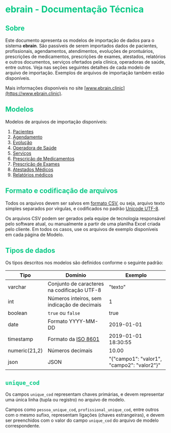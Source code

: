 # <span style="color: #00C985;">ebrain - Documentação Técnica</span>


## <span style="color: #00C985;">Sobre</span>

Este documento apresenta os modelos de importação de dados para o sistema **ebrain**. São passíveis de serem importados dados de pacientes, profissionais, agendamentos, atendimentos, evoluções de prontuários, prescrições de medicamentos, prescrições de exames, atestados, relatórios e outros documentos, serviços ofertados pela clínica, operadoras de saúde, entre outros. Veja nas seções seguintes detalhes de cada modelo de arquivo de importação. Exemplos de arquivos de importação também estão disponíveis.

Mais informações disponíveis no site [www.ebrain.clinic](https://www.ebrain.clinic).

## <span style="color: #00C985;">Modelos</span>

Modelos de arquivos de importação disponíveis:

1. [Pacientes](documentacao/view_pessoa.md)
1. [Agendamento](documentacao/view_agendamento.md)
1. [Evolução](documentacao/view_evolucao.md)
1. [Operadora de Saúde](documentacao/view_operadora_saude.md)
1. [Serviços](documentacao/view_servicos.md)
1. [Prescrição de Medicamentos](documentacao/view_prescricao_medicamento.md)
1. [Prescrição de Exames](documentacao/view_exames.md)
1. [Atestados Médicos](documentacao/view_prescricao_atestados.md)
1. [Relatórios médicos](documentacao/view_prescricao_relatorios.md)

## <span style="color: #00C985;">Formato e codificação de arquivos</span>

Todos os arquivos devem ser salvos em [formato CSV](https://pt.wikipedia.org/wiki/Comma-separated_values), ou seja, arquivo texto simples separados por vírgulas, e codificados no padrão [Unicode UTF-8](https://pt.wikipedia.org/wiki/UTF-8).

Os arquivos CSV podem ser gerados pela equipe de tecnologia responsável pelo software atual, ou manualmente a partir de uma planilha Excel criada pelo cliente. Em todos os casos, use os arquivos de exemplo disponíveis em cada página de Modelo.

## <span style="color: #00C985;">Tipos de dados</span>

Os tipos descritos nos modelos são definidos conforme o seguinte padrão:

| Tipo                       | Domínio | Exemplo                                                           |
|----------------------------|-------- | ------------------------------------------------------------------|
| varchar                    | Conjunto de caracteres na codificação UTF-8        | "texto"                |
| int                        | Números inteiros, sem indicação de decimais   | 1                           |
| boolean                    | `true` ou `false` | true                                                 |
| date                       | Formato YYYY-MM-DD | 2019-01-01                                                     |
| timestamp                  | Formato da [ISO 8601](https://pt.wikipedia.org/wiki/ISO_8601) | 2019-01-01 18:30:55                                   |
| numeric(21,2)              | Números decimais | 10.00                                                    |
| json                       | JSON | "{"campo1": "valor1", "campo2": "valor2"}"                             |

## <span style="color: #00C985;">`unique_cod`</span>

Os campos `unique_cod` representam chaves primárias, e devem representar uma única linha (tupla ou registro) no arquivo de modelo.

Campos como `pessoa_unique_cod`, `profissional_unique_cod`, entre outros com o mesmo sufixo, representam ligações (chaves estrangeiras), e devem ser preenchidos com o valor do campo `unique_cod` do arquivo de modelo correspondente.